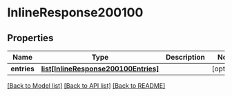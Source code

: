 # InlineResponse200100

## Properties
Name | Type | Description | Notes
------------ | ------------- | ------------- | -------------
**entries** | [**list[InlineResponse200100Entries]**](InlineResponse200100Entries.md) |  | [optional] 

[[Back to Model list]](../README.md#documentation-for-models) [[Back to API list]](../README.md#documentation-for-api-endpoints) [[Back to README]](../README.md)


